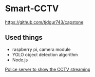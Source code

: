 # Smart-CCTV
https://github.com/tjdgur743/capstone

## Used things
* raspberry pi, camera module
* YOLO object detection algorithm
* Node.js

[Police server to show the CCTV streaming](https://github.com/vacu9708/Smart-CCTV/tree/main/police%20server)
